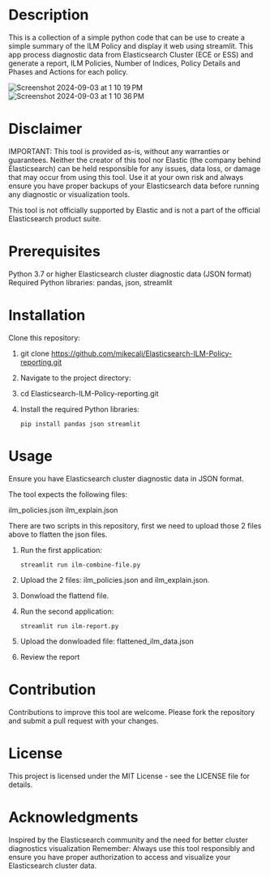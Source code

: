 # Description
This is a collection of a simple python code that can be use to create a simple summary of the ILM Policy and display it web using streamlit. This app process diagnostic data from Elasticsearch Cluster (ECE or ESS) and generate a report, ILM Policies, Number of Indices, Policy Details and Phases and Actions for each policy.

![Screenshot 2024-09-03 at 1 10 19 PM](https://github.com/user-attachments/assets/13d3f4c7-a37b-4916-a8d4-41822368b72a)
![Screenshot 2024-09-03 at 1 10 36 PM](https://github.com/user-attachments/assets/fdfd4cef-2656-438a-9664-450246ec3d98)

# Disclaimer

IMPORTANT: This tool is provided as-is, without any warranties or guarantees. Neither the creator of this tool nor Elastic (the company behind Elasticsearch) can be held responsible for any issues, data loss, or damage that may occur from using this tool. Use it at your own risk and always ensure you have proper backups of your Elasticsearch data before running any diagnostic or visualization tools.

This tool is not officially supported by Elastic and is not a part of the official Elasticsearch product suite.

# Prerequisites

Python 3.7 or higher
Elasticsearch cluster diagnostic data (JSON format)
Required Python libraries: pandas, json, streamlit

# Installation

Clone this repository:

1. git clone https://github.com/mikecali/Elasticsearch-ILM-Policy-reporting.git

2. Navigate to the project directory:

3. cd Elasticsearch-ILM-Policy-reporting.git

4. Install the required Python libraries:

    ```pip install pandas json streamlit```

# Usage

Ensure you have Elasticsearch cluster diagnostic data in JSON format. 

The tool expects the following files:

ilm_policies.json
ilm_explain.json

There are two scripts in this repository, first we need to upload those 2 files above to flatten the json files.

1. Run the first application:

     ``` streamlit run ilm-combine-file.py ```

2. Upload the 2 files: ilm_policies.json and ilm_explain.json.

3. Donwload the flattend file.

4. Run the second application:
    
     ``` streamlit run ilm-report.py ```

4. Upload the donwloaded file: flattened_ilm_data.json

5. Review the report

# Contribution

Contributions to improve this tool are welcome. Please fork the repository and submit a pull request with your changes.

# License

This project is licensed under the MIT License - see the LICENSE file for details.

# Acknowledgments

Inspired by the Elasticsearch community and the need for better cluster diagnostics visualization
Remember: Always use this tool responsibly and ensure you have proper authorization to access and visualize your Elasticsearch cluster data.
